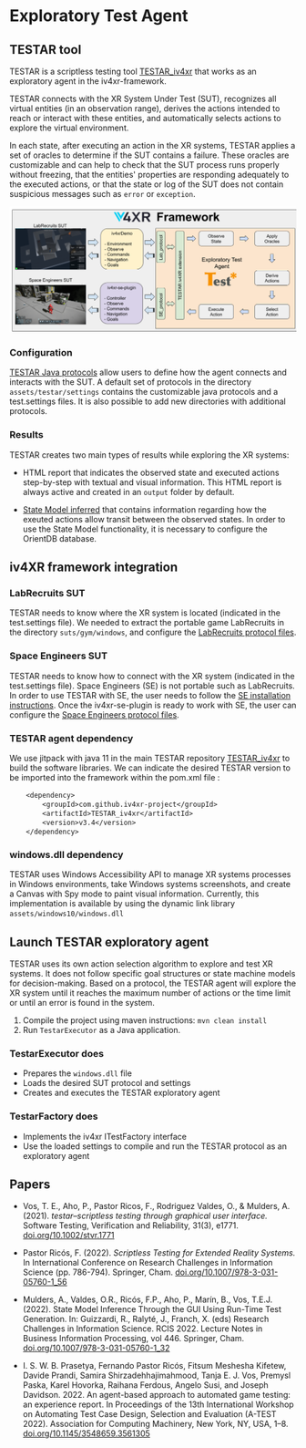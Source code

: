 # Exploratory Test Agent

## TESTAR tool
TESTAR is a scriptless testing tool [TESTAR_iv4xr](https://github.com/iv4xr-project/TESTAR_iv4xr/wiki) that works as an exploratory agent in the iv4xr-framework.  

TESTAR connects with the XR System Under Test (SUT), recognizes all virtual entities (in an observation range), derives the actions intended to reach or interact with these entities, and automatically selects actions to explore the virtual environment.  

In each state, after executing an action in the XR systems, TESTAR applies a set of oracles to determine if the SUT contains a failure. These oracles are customizable and can help to check that the SUT process runs properly without freezing, that the entities' properties are responding adequately to the executed actions, or that the state or log of the SUT does not contain suspicious messages such as `error` or `exception`.  

![TESTAR_iv4xr_integration](./iv4xr_framework_testar_integration.png)

### Configuration
[TESTAR Java protocols](https://github.com/iv4xr-project/TESTAR_iv4xr/wiki/TESTAR-Java-Protocols) allow users to define how the agent connects and interacts with the SUT. A default set of protocols in the directory `assets/testar/settings` contains the customizable java protocols and a test.settings files. It is also possible to add new directories with additional protocols.  


### Results
TESTAR creates two main types of results while exploring the XR systems:  
- HTML report that indicates the observed state and executed actions step-by-step with textual and visual information. This HTML report is always active and created in an `output` folder by default.  

- [State Model inferred](https://github.com/iv4xr-project/TESTAR_iv4xr/wiki/State-Model-and-OrientDB-instructions) that contains information regarding how the exeuted actions allow transit between the observed states. In order to use the State Model functionality, it is necessary to configure the OrientDB database.  


## iv4XR framework integration

### LabRecruits SUT
TESTAR needs to know where the XR system is located (indicated in the test.settings file). We needed to extract the portable game LabRecruits in the directory `suts/gym/windows`, and configure the [LabRecruits protocol files](https://github.com/iv4xr-project/TESTAR_iv4xr/wiki/LabRecruits-instructions).  

### Space Engineers SUT
TESTAR needs to know how to connect with the XR system (indicated in the test.settings file). Space Engineers (SE) is not portable such as LabRecruits. In order to use TESTAR with SE, the user needs to follow the [SE installation instructions](https://github.com/iv4xr-project/iv4xr-se-plugin#manually-putting-dll-libraries-into-the-game). Once the iv4xr-se-plugin is ready to work with SE, the user can configure the [Space Engineers protocol files](https://github.com/iv4xr-project/TESTAR_iv4xr/wiki/Space-Engineers-instructions).

### TESTAR agent dependency
We use jitpack with java 11 in the main TESTAR repository [TESTAR_iv4xr](https://github.com/iv4xr-project/TESTAR_iv4xr) to build the software libraries. We can indicate the desired TESTAR version to be imported into the framework within the pom.xml file :
```
    <dependency>
        <groupId>com.github.iv4xr-project</groupId>
        <artifactId>TESTAR_iv4xr</artifactId>
        <version>v3.4</version>
    </dependency>
```

### windows.dll dependency
TESTAR uses Windows Accessibility API to manage XR systems processes in Windows environments, take Windows systems screenshots, and create a Canvas with Spy mode to paint visual information. Currently, this implementation is available by using the dynamic link library `assets/windows10/windows.dll`  

## Launch TESTAR exploratory agent
TESTAR uses its own action selection algorithm to explore and test XR systems. It does not follow specific goal structures or state machine models for decision-making. Based on a protocol, the TESTAR agent will explore the XR system until it reaches the maximum number of actions or the time limit or until an error is found in the system.  

1. Compile the project using maven instructions: `mvn clean install`  
2. Run `TestarExecutor` as a Java application.  

### TestarExecutor does
- Prepares the `windows.dll` file  
- Loads the desired SUT protocol and settings 
- Creates and executes the TESTAR exploratory agent  

### TestarFactory does
- Implements the iv4xr ITestFactory interface  
- Use the loaded settings to compile and run the TESTAR protocol as an exploratory agent   

## Papers

* Vos, T. E., Aho, P., Pastor Ricos, F., Rodriguez Valdes, O., & Mulders, A. (2021). *testar–scriptless testing through graphical user interface.* Software Testing, Verification and Reliability, 31(3), e1771. [doi.org/10.1002/stvr.1771](https://doi.org/10.1002/stvr.1771)  

* Pastor Ricós, F. (2022). *Scriptless Testing for Extended Reality Systems.* In International Conference on Research Challenges in Information Science (pp. 786-794). Springer, Cham. [doi.org/10.1007/978-3-031-05760-1_56 ](https://doi.org/10.1007/978-3-031-05760-1_56)  

* Mulders, A., Valdes, O.R., Ricós, F.P., Aho, P., Marín, B., Vos, T.E.J. (2022). State Model Inference Through the GUI Using Run-Time Test Generation. In: Guizzardi, R., Ralyté, J., Franch, X. (eds) Research Challenges in Information Science. RCIS 2022. Lecture Notes in Business Information Processing, vol 446. Springer, Cham. [doi.org/10.1007/978-3-031-05760-1_32](https://doi.org/10.1007/978-3-031-05760-1_32)  

* I. S. W. B. Prasetya, Fernando Pastor Ricós, Fitsum Meshesha Kifetew, Davide Prandi, Samira Shirzadehhajimahmood, Tanja E. J. Vos, Premysl Paska, Karel Hovorka, Raihana Ferdous, Angelo Susi, and Joseph Davidson. 2022. An agent-based approach to automated game testing: an experience report. In Proceedings of the 13th International Workshop on Automating Test Case Design, Selection and Evaluation (A-TEST 2022). Association for Computing Machinery, New York, NY, USA, 1–8. [doi.org/10.1145/3548659.3561305](https://doi.org/10.1145/3548659.3561305)  